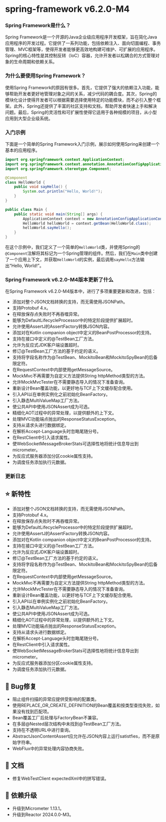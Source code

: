# spring-framework v6.2.0-M4
### Spring Framework是什么？

Spring Framework是一个开源的Java企业级应用程序开发框架，旨在简化Java应用程序的开发过程。它提供了一系列功能，包括依赖注入、面向切面编程、事务管理、MVC框架等，使得开发者能够更高效地构建可维护、可扩展的应用程序。Spring的核心特性是其控制反转（IoC）容器，允许开发者以松耦合的方式管理对象的生命周期和依赖关系。

### 为什么要使用Spring Framework？

使用Spring Framework的原因有很多。首先，它提供了强大的依赖注入功能，能够帮助开发者更好地管理对象之间的关系，减少代码的耦合度。其次，Spring的模块化设计使得开发者可以根据需要选择使用特定的功能模块，而不必引入整个框架。此外，Spring还提供了丰富的社区支持和文档，帮助开发者快速上手和解决问题。最后，Spring的灵活性和可扩展性使得它适用于各种规模的项目，从小型应用到大型企业级系统。

### 入门示例

下面是一个简单的Spring Framework入门示例，展示如何使用Spring来创建一个基本的应用程序。

```java
import org.springframework.context.ApplicationContext;
import org.springframework.context.annotation.AnnotationConfigApplicationContext;
import org.springframework.stereotype.Component;

@Component
class HelloWorld {
    public void sayHello() {
        System.out.println("Hello, World!");
    }
}

public class Main {
    public static void main(String[] args) {
        ApplicationContext context = new AnnotationConfigApplicationContext(HelloWorld.class);
        HelloWorld helloWorld = context.getBean(HelloWorld.class);
        helloWorld.sayHello();
    }
}
```

在这个示例中，我们定义了一个简单的`HelloWorld`类，并使用Spring的`@Component`注解将其标记为一个Spring管理的组件。然后，我们在`Main`类中创建了一个应用上下文，并获取`HelloWorld`的实例，最后调用`sayHello`方法输出“Hello, World!”。

### Spring Framework v6.2.0-M4版本更新了什么

在Spring Framework v6.2.0-M4版本中，进行了多项重要更新和改进，包括：

- 添加对整个JSON文档转换的支持，而无需使用JSONPath。
- 支持Protobuf 4.x。
- 在释放保存点失败时不再吞噬异常。
- 能够为DefaultLifecycleProcessor中的特定阶段提供扩展超时。
- 允许使用AssertJ的AssertFactory转换JSON内容。
- 添加对在Kotlin companion object中定义的BeanPostProcessor的支持。
- 支持在接口中定义的@TestBean工厂方法。
- 允许为反应式JDK客户端设置超时。
- 修订@TestBean工厂方法的基于约定的语义。
- 支持将字段名称作为@TestBean、MockitoBean和MockitoSpyBean的后备限定符。
- 在RequestContext中内部使用getMessageSource。
- MockMvc不再需要为自定义方法提供String httpMethod类型的方法。
- 允许MockMvcTester在不需要静态导入的情况下准备查询。
- 重新设计Bean覆盖功能，以更好地与TCF上下文缓存配合使用。
- 引入API以在单例实例化之前初始化BeanFactory。
- 引入静态MultiValueMap工厂方法。
- 使公共API中使用JSONAssert成为可选。
- 精细化AOT过程中的异常处理，以提供额外的上下文。
- 处理MVC功能端点抛出的ResponseStatusException。
- 支持从请求头进行数据绑定。
- 在解析Accept-Language头时忽略尾随分号。
- 在RestClient中引入请求属性。
- 使WebSocketMessageBrokerStats可选择性地将统计信息导出到micrometer。
- 为反应式服务器添加分区cookie属性支持。
- 为调度任务添加执行元数据。

### 更新日志

## ⭐ 新特性
- 添加对整个JSON文档转换的支持，而无需使用JSONPath。
- 支持Protobuf 4.x。
- 在释放保存点失败时不再吞噬异常。
- 能够为DefaultLifecycleProcessor中的特定阶段提供扩展超时。
- 允许使用AssertJ的AssertFactory转换JSON内容。
- 添加对在Kotlin companion object中定义的BeanPostProcessor的支持。
- 支持在接口中定义的@TestBean工厂方法。
- 允许为反应式JDK客户端设置超时。
- 修订@TestBean工厂方法的基于约定的语义。
- 支持将字段名称作为@TestBean、MockitoBean和MockitoSpyBean的后备限定符。
- 在RequestContext中内部使用getMessageSource。
- MockMvc不再需要为自定义方法提供String httpMethod类型的方法。
- 允许MockMvcTester在不需要静态导入的情况下准备查询。
- 重新设计Bean覆盖功能，以更好地与TCF上下文缓存配合使用。
- 引入API以在单例实例化之前初始化BeanFactory。
- 引入静态MultiValueMap工厂方法。
- 使公共API中使用JSONAssert成为可选。
- 精细化AOT过程中的异常处理，以提供额外的上下文。
- 处理MVC功能端点抛出的ResponseStatusException。
- 支持从请求头进行数据绑定。
- 在解析Accept-Language头时忽略尾随分号。
- 在RestClient中引入请求属性。
- 使WebSocketMessageBrokerStats可选择性地将统计信息导出到micrometer。
- 为反应式服务器添加分区cookie属性支持。
- 为调度任务添加执行元数据。

## 🐞 Bug修复
- 阻止组件扫描的异常应提供受影响的配置类。
- 使用REPLACE_OR_CREATE_DEFINITION的Bean覆盖和按类型查找失败，如果没有找到匹配项。
- Bean覆盖工厂后处理与FactoryBean不兼容。
- 在多层@Nested层次结构中未找到@TestBean工厂方法。
- 支持在不透明URL中进行查询。
- AbstractJsonContentAssert应允许在JSON内容上运行satistfies，而不是原始字符串。
- WebFlux中的异常处理内容协商失败。

## 📔 文档
- 修复WebTestClient expectedXml中的拼写错误。

## 🔨 依赖升级
- 升级到Micrometer 1.13.1。
- 升级到Reactor 2024.0.0-M3。